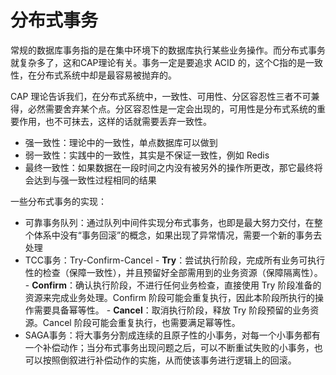 # 分布式事务

常规的数据库事务指的是在集中环境下的数据库执行某些业务操作。而分布式事务就复杂多了，这和CAP理论有关。事务一定是要追求 ACID 的，这个C指的是一致性，在分布式系统中却是最容易被抛弃的。

CAP 理论告诉我们，在分布式系统中，一致性、可用性、分区容忍性三者不可兼得，必然需要舍弃某个点。分区容忍性是一定会出现的，可用性是分布式系统的重要作用，也不可抹去，这样的话就需要丢弃一致性。

- 强一致性：理论中的一致性，单点数据库可以做到
- 弱一致性：实践中的一致性，其实是不保证一致性，例如 Redis
- 最终一致性：如果数据在一段时间之内没有被另外的操作所更改，那它最终将会达到与强一致性过程相同的结果

一些分布式事务的实现：

- 可靠事务队列：通过队列中间件实现分布式事务，也即是最大努力交付，在整个体系中没有“事务回滚”的概念，如果出现了异常情况，需要一个新的事务去处理
- TCC事务：Try-Confirm-Cancel
      - **Try**：尝试执行阶段，完成所有业务可执行性的检查（保障一致性），并且预留好全部需用到的业务资源（保障隔离性）。
      - **Confirm**：确认执行阶段，不进行任何业务检查，直接使用 Try 阶段准备的资源来完成业务处理。Confirm 阶段可能会重复执行，因此本阶段所执行的操作需要具备幂等性。
      - **Cancel**：取消执行阶段，释放 Try 阶段预留的业务资源。Cancel 阶段可能会重复执行，也需要满足幂等性。 
- SAGA事务：将大事务分割成连续的且原子性的小事务，对每一个小事务都有一个补偿动作；当分布式事务出现问题之后，可以不断重试失败的小事务，也可以按照倒叙进行补偿动作的实施，从而使该事务进行逻辑上的回滚。




